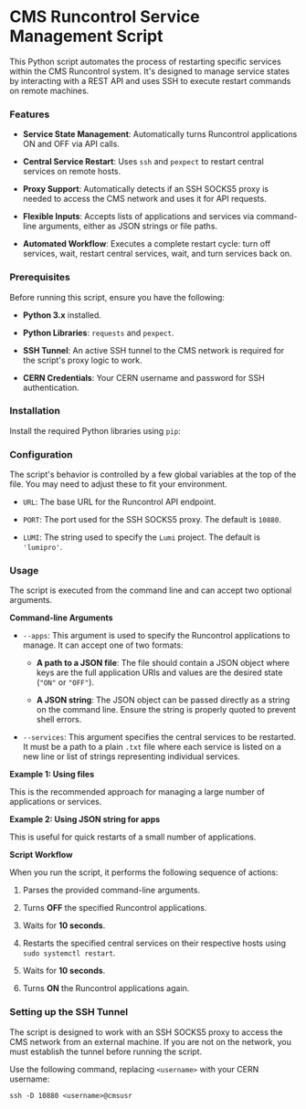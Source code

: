 # CMS Runcontrol Service Management Script

This Python script automates the process of restarting specific services within the CMS Runcontrol system. It's designed to manage service states by interacting with a REST API and uses SSH to execute restart commands on remote machines.

### Features

* **Service State Management**: Automatically turns Runcontrol applications ON and OFF via API calls.

* **Central Service Restart**: Uses `ssh` and `pexpect` to restart central services on remote hosts.

* **Proxy Support**: Automatically detects if an SSH SOCKS5 proxy is needed to access the CMS network and uses it for API requests.

* **Flexible Inputs**: Accepts lists of applications and services via command-line arguments, either as JSON strings or file paths.

* **Automated Workflow**: Executes a complete restart cycle: turn off services, wait, restart central services, wait, and turn services back on.

### Prerequisites

Before running this script, ensure you have the following:

* **Python 3.x** installed.

* **Python Libraries**: `requests` and `pexpect`.

* **SSH Tunnel**: An active SSH tunnel to the CMS network is required for the script's proxy logic to work.

* **CERN Credentials**: Your CERN username and password for SSH authentication.

### Installation

Install the required Python libraries using `pip`:

### Configuration

The script's behavior is controlled by a few global variables at the top of the file. You may need to adjust these to fit your environment.

* `URL`: The base URL for the Runcontrol API endpoint.

* `PORT`: The port used for the SSH SOCKS5 proxy. The default is `10880`.

* `LUMI`: The string used to specify the `Lumi` project. The default is `'lumipro'`.

### Usage

The script is executed from the command line and can accept two optional arguments.


**Command-line Arguments**

* `--apps`: This argument is used to specify the Runcontrol applications to manage. It can accept one of two formats:

  * **A path to a JSON file**: The file should contain a JSON object where keys are the full application URIs and values are the desired state (`"ON"` or `"OFF"`).

  * **A JSON string**: The JSON object can be passed directly as a string on the command line. Ensure the string is properly quoted to prevent shell errors.

* `--services`: This argument specifies the central services to be restarted. It must be a path to a plain `.txt` file where each service is listed on a new line or list of strings representing individual services.

**Example 1: Using files**

This is the recommended approach for managing a large number of applications or services.

**Example 2: Using JSON string for apps**

This is useful for quick restarts of a small number of applications.

**Script Workflow**

When you run the script, it performs the following sequence of actions:

1. Parses the provided command-line arguments.

2. Turns **OFF** the specified Runcontrol applications.

3. Waits for **10 seconds**.

4. Restarts the specified central services on their respective hosts using `sudo systemctl restart`.

5. Waits for **10 seconds**.

6. Turns **ON** the Runcontrol applications again.

### Setting up the SSH Tunnel

The script is designed to work with an SSH SOCKS5 proxy to access the CMS network from an external machine. If you are not on the network, you must establish the tunnel before running the script.

Use the following command, replacing `<username>` with your CERN username:

```shell
ssh -D 10880 <username>@cmsusr
```